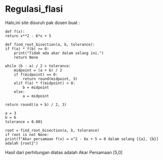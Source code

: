 # Regulasi_flasi
Halo,ini site disuruh pak dosen buat :

    def f(x):
    return x**2 - 6*x + 5

    def find_root_bisection(a, b, tolerance):
    if f(a) * f(b) >= 0:
        print("Tidak ada akar dalam selang ini.")
        return None
    
    while (b - a) / 2 > tolerance:
        midpoint = (a + b) / 2
        if f(midpoint) == 0:
            return round(midpoint, 3)
        elif f(a) * f(midpoint) < 0:
            b = midpoint
        else:
            a = midpoint
    
    return round((a + b) / 2, 3)

    a = 3
    b = 6
    tolerance = 0.001

    root = find_root_bisection(a, b, tolerance)
    if root is not None:
    print(f"Akar persamaan f(x) = x^2 - 6x + 5 = 0 dalam selang [{a}, {b}] adalah {root}")


Hasil dari perhitungan diatas adalah Akar Persamaan [5,0]
